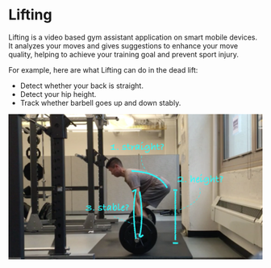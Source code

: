 # Lifting
Lifting is a video based gym assistant application on smart mobile devices. It analyzes your moves and gives suggestions to enhance your move quality, helping to achieve your training goal and prevent sport injury.

For example, here are what Lifting can do in the dead lift:
- Detect whether your back is straight.
- Detect your hip height.
- Track whether barbell goes up and down stably.

![Introduction](/assets/introduction.png?raw=true "Introduction")
